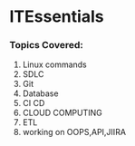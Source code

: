 # ITEssentials
### Topics Covered:

1. Linux commands<br>
2. SDLC
3. Git 
4. Database 
5. CI CD
6. CLOUD COMPUTING
7. ETL 
8. working on OOPS,API,JIIRA
